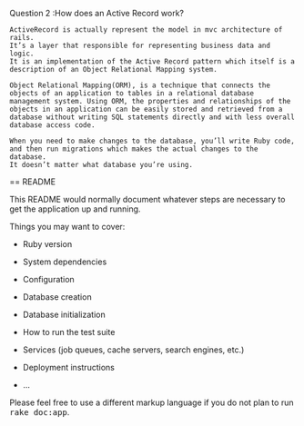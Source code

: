 
Question 2 :How does an Active Record work? 

	ActiveRecord is actually represent the model in mvc architecture of rails.
	It’s a layer that responsible for representing business data and logic.
	It is an implementation of the Active Record pattern which itself is a description of an Object Relational Mapping system.

	Object Relational Mapping(ORM), is a technique that connects the objects of an application to tables in a relational database management system. Using ORM, the properties and relationships of the objects in an application can be easily stored and retrieved from a database without writing SQL statements directly and with less overall database access code.

	When you need to make changes to the database, you’ll write Ruby code, and then run migrations which makes the actual changes to the database. 
	It doesn’t matter what database you’re using.




== README

This README would normally document whatever steps are necessary to get the
application up and running.

Things you may want to cover:

* Ruby version

* System dependencies

* Configuration

* Database creation

* Database initialization

* How to run the test suite

* Services (job queues, cache servers, search engines, etc.)

* Deployment instructions

* ...


Please feel free to use a different markup language if you do not plan to run
<tt>rake doc:app</tt>.
